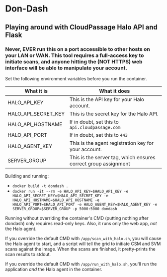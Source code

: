 # Don-Dash

## Playing around with CloudPassage Halo API and Flask

### Never, EVER run this on a port accessible to other hosts on your LAN or WAN.  This tool requires a full-access key to initiate scans, and anyone hitting the (NOT HTTPS) web interface will be able to manipulate your account.


Set the following environment variables before you run the container.

| What it is                  | What it does                                                   |
|-----------------------------|----------------------------------------------------------------|
| HALO_API_KEY                | This is the API key for your Halo account.                     |
| HALO_API_SECRET_KEY         | This is the secret key for the Halo API.                       |
| HALO_API_HOSTNAME           | If in doubt, set this to ```api.cloudpassage.com```            |
| HALO_API_PORT               | If in doubt, set this to ```443```                             |
| HALO_AGENT_KEY              | This is the agent registration key for your account.           |
| SERVER_GROUP                | This is the server tag, which ensures correct group assignment |


Building and running:

* `docker build -t dondash .`
* `docker run -it --rm -e HALO_API_KEY=$HALO_API_KEY -e HALO_API_SECRET_KEY=$HALO_API_SECRET_KEY -e HALO_API_HOSTNAME=$HALO_API_HOSTNAME -e HALO_API_PORT=$HALO_API_PORT -e HALO_AGENT_KEY=$HALO_AGENT_KEY -e SERVER_GROUP=$SERVER_GROUP -p 5000:5000 dondash`

Running without overriding the container's CMD (putting nothing after dondash) only requires read-only keys.  Also, it runs only the web app, *not* the Halo agent.

If you override the default CMD with `/app/scan_with_halo.sh`, you will cause the Halo agent to start, and a script will tell the grid to initiate CSM and SVM scans against the image.  When the scans are finished, it pretty-prints the scan results to stdout.

If you override the default CMD with `/app/run_with_halo.sh`, you'll run the application *and* the Halo agent in the container.
